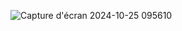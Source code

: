 ![Capture d'écran 2024-10-25 095610](https://github.com/user-attachments/assets/8cc946e7-c1f5-44f2-b255-593063444509)
